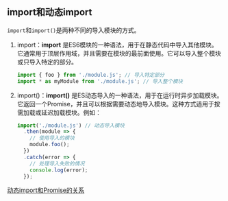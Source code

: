 ## import和动态import

`import`和`import()`是两种不同的导入模块的方式。

1. import：**import** 是ES6模块的一种语法，用于在静态代码中导入其他模块。它通常用于顶层作用域，并且需要在模块的最前面使用。它可以导入整个模块或只导入特定的部分。

   ```js
   import { foo } from './module.js'; // 导入特定部分
   import * as myModule from './module.js'; // 导入整个模块
   ```

2. import()：**import()** 是ES动态导入的一种语法，用于在运行时异步加载模块。它返回一个Promise，并且可以根据需要动态地导入模块。这种方式适用于按需加载或延迟加载模块。例如：

   ```js
   import('./module.js') // 动态导入模块
     .then(module => {
       // 使用导入的模块
       module.foo();
     })
     .catch(error => {
       // 处理导入失败的情况
       console.log(error);
     });
   ```

[动态import和Promise的关系](https://github.com/fncheng/fe/issues/21)

